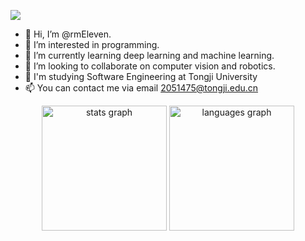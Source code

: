 <p>
<a href="https://github.com/rmEleven"><img src="https://img.shields.io/github/followers/rmEleven?style=social"/></a>
</p>

- 👋 Hi, I’m @rmEleven.
- 👀 I’m interested in programming.
- 🌱 I’m currently learning deep learning and machine learning.
- 💞️ I’m looking to collaborate on computer vision and robotics.
- 🏫 I'm studying Software Engineering at Tongji University
- 📫 You can contact me via email 2051475@tongji.edu.cn

<div align="center">
  <img src="https://github-readme-stats.vercel.app/api?username=rmEleven&show_icons=true&theme=tokyonight" height="200" alt="stats graph"/>
  <img src="https://github-readme-stats.vercel.app/api/top-langs/?username=rmEleven&show_icons=true&theme=tokyonight" height="200" alt="languages graph"/>
</div>

<!---
- 一些课程项目

![Readme Card](https://github-readme-stats.vercel.app/api/pin?username=rmEleven&repo=FileManagement&theme=tokyonight) ![Readme Card](https://github-readme-stats.vercel.app/api/pin?username=rmEleven&repo=ElevatorDispatching&theme=tokyonight)

![Readme Card](https://github-readme-stats.vercel.app/api/pin?username=rmEleven&repo=SeamCarving&theme=tokyonight) ![Readme Card](https://github-readme-stats.vercel.app/api/pin?username=rmEleven&repo=CartPole&theme=tokyonight)

![Readme Card](https://github-readme-stats.vercel.app/api/pin?username=rmEleven&repo=Merge2Ten&theme=tokyonight) ![Readme Card](https://github-readme-stats.vercel.app/api/pin?username=rmEleven&repo=ColorBall&theme=tokyonight)
--->
